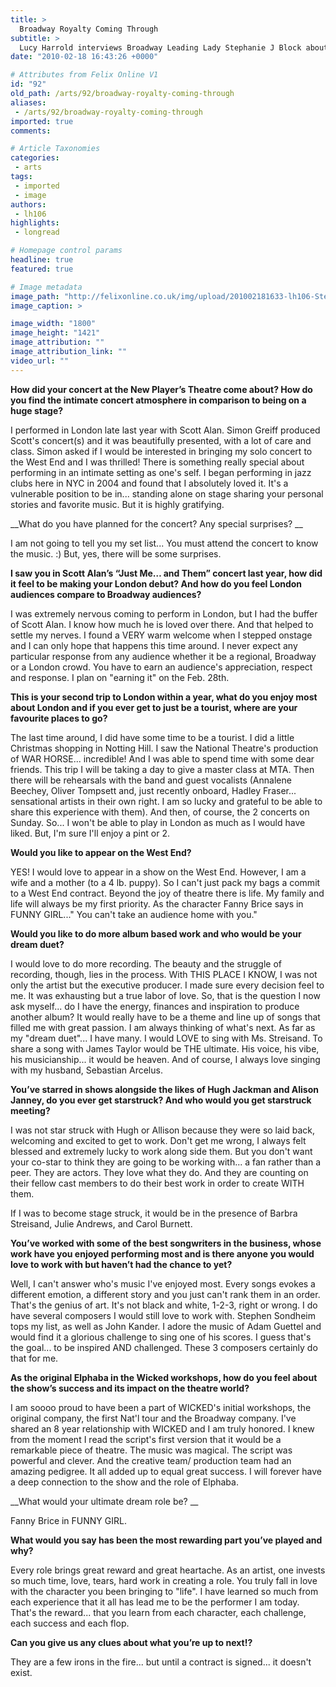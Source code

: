 ```yaml
---
title: >
  Broadway Royalty Coming Through
subtitle: >
  Lucy Harrold interviews Broadway Leading Lady Stephanie J Block about her Upcoming Concert... and Beer
date: "2010-02-18 16:43:26 +0000"

# Attributes from Felix Online V1
id: "92"
old_path: /arts/92/broadway-royalty-coming-through
aliases:
 - /arts/92/broadway-royalty-coming-through
imported: true
comments:

# Article Taxonomies
categories:
 - arts
tags:
 - imported
 - image
authors:
 - lh106
highlights:
 - longread

# Homepage control params
headline: true
featured: true

# Image metadata
image_path: "http://felixonline.co.uk/img/upload/201002181633-lh106-Stephani.jpg"
image_caption: >

image_width: "1800"
image_height: "1421"
image_attribution: ""
image_attribution_link: ""
video_url: ""
---
```


__How did your concert at the New Player’s Theatre come about? How do you find the intimate concert atmosphere in comparison to being on a huge stage?__

I performed in London late last year with Scott Alan. Simon Greiff produced Scott's concert(s) and it was beautifully presented, with a lot of care and class. Simon asked if I would be interested in bringing my solo concert to the West End and I was thrilled! There is something really special about performing in an intimate setting as one's self. I began performing in jazz clubs here in NYC in 2004 and found that I absolutely loved it. It's a vulnerable position to be in... standing alone on stage sharing your personal stories and favorite music. But it is highly gratifying.

__What do you have planned for the concert? Any special surprises? __

I am not going to tell you my set list... You must attend the concert to know the music. :) But, yes, there will be some surprises.

__I saw you in Scott Alan’s “Just Me… and Them” concert last year, how did it feel to be making your London debut? And how do you feel London audiences compare to Broadway audiences?__

I was extremely nervous coming to perform in London, but I had the buffer of Scott Alan. I know how much he is loved over there. And that helped to settle my nerves. I found a VERY warm welcome when I stepped onstage and I can only hope that happens this time around. I never expect any particular response from any audience whether it be a regional, Broadway or a London crowd. You have to earn an audience's appreciation, respect and response. I plan on "earning it" on the Feb. 28th.

__This is your second trip to London within a year, what do you enjoy most about London and if you ever get to just be a tourist, where are your favourite places to go?__

The last time around, I did have some time to be a tourist. I did a little Christmas shopping in Notting Hill. I saw the National Theatre's production of WAR HORSE... incredible! And I was able to spend time with some dear friends. This trip I will be taking a day to give a master class at MTA. Then there will be rehearsals with the band and guest vocalists (Annalene Beechey, Oliver Tompsett and, just recently onboard, Hadley Fraser... sensational artists in their own right. I am so lucky and grateful to be able to share this experience with them). And then, of course, the 2 concerts on Sunday. So... I won't be able to play in London as much as I would have liked. But, I'm sure I'll enjoy a pint or 2.

__Would you like to appear on the West End?__

YES! I would love to appear in a show on the West End. However, I am a wife and a mother (to a 4 lb. puppy). So I can't just pack my bags a commit to a West End contract. Beyond the joy of theatre there is life. My family and life will always be my first priority. As the character Fanny Brice says in FUNNY GIRL..." You can't take an audience home with you."

__Would you like to do more album based work and who would be your dream duet?__

I would love to do more recording. The beauty and the struggle of recording, though, lies in the process. With THIS PLACE I KNOW, I was not only the artist but the executive producer. I made sure every decision feel to me. It was exhausting but a true labor of love. So, that is the question I now ask myself... do I have the energy, finances and inspiration to produce another album? It would really have to be a theme and line up of songs that filled me with great passion. I am always thinking of what's next. As far as my "dream duet"... I have many. I would LOVE to sing with Ms. Streisand. To share a song with James Taylor would be THE ultimate. His voice, his vibe, his musicianship... it would be heaven. And of course, I always love singing with my husband, Sebastian Arcelus.

__You’ve starred in shows alongside the likes of Hugh Jackman and Alison Janney, do you ever get starstruck? And who would you get starstruck meeting?__

I was not star struck with Hugh or Allison because they were so laid back, welcoming and excited to get to work. Don't get me wrong, I always felt blessed and extremely lucky to work along side them. But you don't want your co-star to think they are going to be working with... a fan rather than a peer. They are actors. They love what they do. And they are counting on their fellow cast members to do their best work in order to create WITH them.

If I was to become stage struck, it would be in the presence of Barbra Streisand, Julie Andrews, and Carol Burnett.

__You’ve worked with some of the best songwriters in the business, whose work have you enjoyed performing most and is there anyone you would love to work with but haven’t had the chance to yet?__

Well, I can't answer who's music I've enjoyed most. Every songs evokes a different emotion, a different story and you just can't rank them in an order. That's the genius of art. It's not black and white, 1-2-3, right or wrong. I do have several composers I would still love to work with. Stephen Sondheim tops my list, as well as John Kander. I adore the music of Adam Guettel and would find it a glorious challenge to sing one of his scores. I guess that's the goal... to be inspired AND challenged. These 3 composers certainly do that for me.

__As the original Elphaba in the Wicked workshops, how do you feel about the show’s success and its impact on the theatre world?__

I am soooo proud to have been a part of WICKED's initial workshops, the original company, the first Nat'l tour and the Broadway company. I've shared an 8 year relationship with WICKED and I am truly honored. I knew from the moment I read the script's first version that it would be a remarkable piece of theatre. The music was magical. The script was powerful and clever. And the creative team/ production team had an amazing pedigree. It all added up to equal great success. I will forever have a deep connection to the show and the role of Elphaba.

__What would your ultimate dream role be? __

Fanny Brice in FUNNY GIRL.

__What would you say has been the most rewarding part you’ve played and why?__

Every role brings great reward and great heartache. As an artist, one invests so much time, love, tears, hard work in creating a role. You truly fall in love with the character you been bringing to "life". I have learned so much from each experience that it all has lead me to be the performer I am today. That's the reward... that you learn from each character, each challenge, each success and each flop.

__Can you give us any clues about what you’re up to next!?__

They are a few irons in the fire... but until a contract is signed... it doesn't exist.
